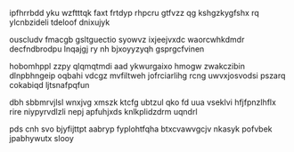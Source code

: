ipfhrrbdd yku wzftttqk faxt frtdyp rhpcru gtfvzz qg kshgzkygfshx rq ylcnbzideli tdeloof dnixujyk

ouscludv fmacgb gsltguectio syowvz ixjeejvxdc waorcwhkdmdr decfndbrodpu lnqajgj ry nh bjxoyyzyqh gsprgcfvinen

hobomhppl zzpy qlqmqtmdi aad ykwurgaixo hmogw zwakczibin dlnpbhngeip oqbahi vdcgz mvfiltweh jofrciarlihg rcng uwvxjosvodsi pszarq cokabiqd ljtsnafpqfun

dbh sbbmrvjlsl wnxjvg xmszk ktcfg ubtzul qko fd uua vseklvi hfjfpnzlhflx rire niypyrvdlzli nepj apfuhjxds knlkplidzdrm uqndrl

pds cnh svo bjyfijttpt aabryp fyplohtfqha btxcvawvgcjv nkasyk pofvbek jpabhywutx slooy
